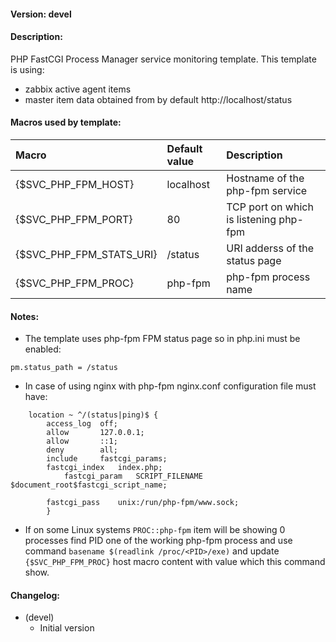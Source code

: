 #### Version: devel

#### Description:
PHP FastCGI Process Manager service monitoring template. This template is using:
- zabbix active agent items
- master item data obtained from by default http://localhost/status

#### Macros used by template:

| Macro | Default value | Description |
| :-- | :-- | :-- |
| {$SVC_PHP_FPM_HOST} | localhost | Hostname of the php-fpm service |
| {$SVC_PHP_FPM_PORT} | 80 | TCP port on which is listening php-fpm |
| {$SVC_PHP_FPM_STATS_URI} | /status | URI adderss of the status page |
| {$SVC_PHP_FPM_PROC} | php-fpm | php-fpm process name |

#### Notes:
- The template uses php-fpm FPM status page so in php.ini must be enabled:
```
pm.status_path = /status
```
- In case of using nginx with php-fpm nginx.conf configuration file must have:
```
	location ~ ^/(status|ping)$ {
		access_log	off;
		allow		127.0.0.1;
		allow		::1;
		deny		all;
		include		fastcgi_params;
		fastcgi_index	index.php;
        	fastcgi_param	SCRIPT_FILENAME $document_root$fastcgi_script_name;

		fastcgi_pass	unix:/run/php-fpm/www.sock;
        }
```
- If on some Linux systems ```PROC::php-fpm``` item will be showing 0 processes find PID one of the working php-fpm process and use command ```basename $(readlink /proc/<PID>/exe)``` and update ```{$SVC_PHP_FPM_PROC}``` host macro content with value which this command show.

#### Changelog:
- (devel)
  - Initial version

